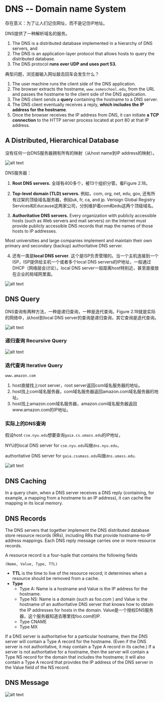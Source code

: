 # DNS -- Domain name System

存在意义：为了让人们记住网址，而不是记住IP地址。

DNS提供了一种解析域名的服务。

1. The DNS is a distributed database implemented in a hierarchy of DNS servers, and 
2. The DNS is an application-layer protocol that allows hosts to query the distributed database. 
3. The DNS protocol **runs over UDP and uses port 53.**

典型问题，浏览器输入网址敲击回车会发生什么？
1. The user machine runs the client side of the DNS application.
2. The browser extracts the hostname, `www.someschool.edu`, from the URL and passes the hostname to the client side of the DNS application.
3. The DNS client sends a **query** containing the hostname to a DNS server.
4. The DNS client eventually receives a reply, **which includes the IP address for the hostname**.
5. Once the browser receives the IP address from DNS, it can initiate **a TCP connection** to the HTTP server process located at port 80 at that IP address.

## A Distributed, Hierarchical Database

没有任何一台DNS服务器拥有所有的映射（从host name到IP address的映射）。

![alt text](./images/dns-root-servers.png)


DNS服务器：
1. **Root DNS servers.** 
全球有400多个，被13个组织分管。看Figure 2.18。

2. **Top-level domain (TLD) servers.** 
例如，com, org, net, edu, gov, 还有所有过架的顶级域名服务器，例如uk, fr, ca, and jp. Verisign Global Registry Services和Educause这两家公司，分别维护着com和edu这两个顶级域名。

3. **Authoritative DNS servers.**
Every organization with publicly accessible hosts (such as Web servers and mail servers) on the Internet must provide publicly accessible DNS records that map the names
of those hosts to IP addresses. 

Most universities and large companies implement and maintain
their own primary and secondary (backup) authoritative DNS server.

4. 还有一类是**local DNS server**. 这个是ISP负责管理的。当一个主机连接到一个ISP，ISP提供给主机一个或者多个local DNS servers的IP地址，一般通过DHCP（网络层会讨论）。local DNS server一般距离host特别近，甚至直接放在企业的局域网里面。

![alt text](./images/hierarchical-dns.png)

## DNS Query
DNS查询有两种方法，一种是递归查询，一种是迭代查询。Figure 2.19就是实际的网络中，从host到local DNS server的查询是递归查询，其它查询是迭代查询。

![alt text](./images/dns-query.png)

### 递归查询 Recursive Query
![alt text](./images/recursive-query.png)

### 迭代查询 Iterative Query
`www.amazon.com`
1. host直接找上root server，root server返回com域名服务器的地址。
2. host找上com域名服务器，com域名服务器返回amazon.com域名服务器的地址。
3. host找上amazon.com域名服务器，amazon.com域名服务器返回www.amazon.com的IP地址。

### 实际上的DNS查询
假设host `cse.nyu.edu`想要查询`gaia.cs.umass.edu`的IP地址，

NYU的local DNS server for `cse.nyu.edu`叫做`dns.nyu.edu`，

authoritative DNS server for `gaia.csumass.edu`叫做`dns.umass.edu`.

![alt text](./images/dns-query.png)



## DNS Caching
 In a query chain, when a
DNS server receives a DNS reply (containing, for example, a mapping from a hostname to an IP
address), it can cache the mapping in its local memory.


## DNS Records
The DNS servers that together implement the DNS distributed database store resource records (RRs),
including RRs that provide hostname-to-IP address mappings. Each DNS reply message carries one or
more resource records.

A resource record is a four-tuple that contains the following fields
```
(Name, Value, Type, TTL)
```


- **TTL** is the time to live of the resource record; it determines when a resource should be removed from a
cache.
- **Type**
    - Type A: Name is a hostname and Value is the IP address for the hostname. 
    - Type NS: Name is a domain (such as foo.com ) and Value is the hostname of an authoritative DNS server that knows how to obtain the IP addresses for hosts in the domain.  Value是一个授权DNS服务器，这个服务器知道去哪里找foo.com的IP.
    - Type CNAME
    - Type MX


If a DNS server is authoritative for a particular hostname, then the DNS server will contain a Type A
record for the hostname. (Even if the DNS server is not authoritative, it may contain a Type A record in
its cache.) If a server is not authoritative for a hostname, then the server will contain a Type NS record
for the domain that includes the hostname; it will also contain a Type A record that provides the IP
address of the DNS server in the Value field of the NS record. 


## DNS Message

![alt text](./images/dns-message.png)
